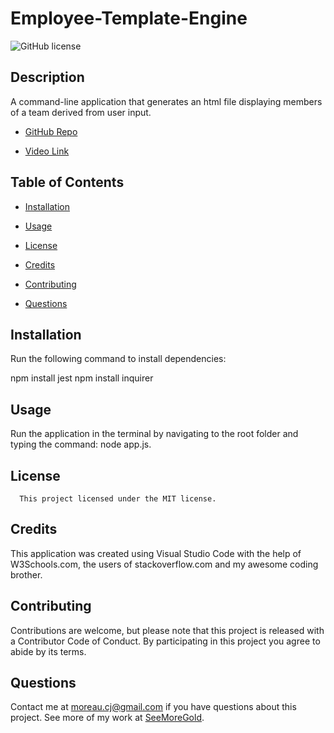 # Employee-Template-Engine
![GitHub license](https://img.shields.io/badge/license-MIT-blue.svg)

## Description

A command-line application that generates an html file displaying members of a team derived from user input.

* [GitHub Repo](https://github.com/SeeMoreGold/Employee-Template-Engine)

* [Video Link](https://youtu.be/wdpdKnIb04w)


## Table of Contents

* [Installation](#installation)

* [Usage](#usage)

* [License](#license)

* [Credits](#credits)

* [Contributing](#contribute)

* [Questions](#questions)

## Installation

Run the following command to install dependencies:

npm install jest
npm install inquirer

## Usage

Run the application in the terminal by navigating to the root folder and typing the command: node app.js.

## License
      
      This project licensed under the MIT license.

## Credits

This application was created using Visual Studio Code with the help of W3Schools.com, the users of stackoverflow.com and my awesome coding brother.

## Contributing

Contributions are welcome, but please note that this project is released with a Contributor Code of Conduct. By participating in this project you agree to abide by its terms.

## Questions

Contact me at moreau.cj@gmail.com if you have questions about this project.
See more of my work at [SeeMoreGold](https://github.com/SeeMoreGold/).
